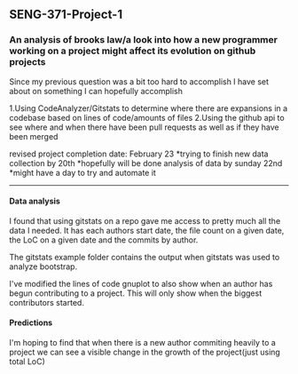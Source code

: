 ## SENG-371-Project-1

### An analysis of brooks law/a look into how a new programmer working on a project might affect its evolution on github projects

Since my previous question was a bit too hard to accomplish I have set about on something I can hopefully accomplish

1.Using CodeAnalyzer/Gitstats to determine where there are expansions in a codebase based on lines of code/amounts of files
2.Using the github api to see where and when there have been pull requests as well as if they have been merged

revised project completion date: February 23
*trying to finish new data collection by 20th
*hopefully will be done analysis of data by sunday 22nd
*might have a day to try and automate it



-----------------------------------------------------------------------------------------------------------------------------


#### Data analysis
I found that using gitstats on a repo gave me access to pretty much all the data I needed. It has each authors start date, the file count on a given date, the LoC on a given date and the commits by author.

The gitstats example folder contains the output when gitstats was used to analyze bootstrap.

I've modified the lines of code gnuplot to also show when an author has begun contributing to a project. This will only show when the biggest contributors started.

#### Predictions
I'm hoping to find that when there is a new author commiting heavily to a project we can see a visible change in the growth of the project(just using total LoC)



